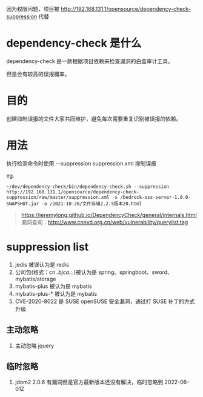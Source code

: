 因为权限问题，项目被 http://192.168.131.1/opensource/dependency-check-suppression 代替

# dependency-check 是什么
dependency-check 是一款根据项目依赖来检查漏洞的白盒审计工具。

但是会有较高的误报概率。

# 目的
创建抑制误报的文件大家共同维护，避免每次需要重复识别被误报的依赖。

# 用法
执行检测命令时使用 --suppression suppression.xml 抑制误报


eg.
```shell
~/dev/dependency-check/bin/dependency-check.sh --suppression http://192.168.131.1/opensource/dependency-check-suppression/raw/master/suppression.xml -s /bedrock-oss-server-1.0.0-SNAPSHOT.jar -o /2021-10-26/文件存储2.2.5版本20.html
```


> https://jeremylong.github.io/DependencyCheck/general/internals.html
> 漏洞查询：http://www.cnnvd.org.cn/web/vulnerability/querylist.tag

# suppression list
1. jedis 被误认为是 redis 
1. 公司包(格式：cn.*.bjca.*:*.*)被认为是 spring、springboot、sword、mybatis/storage
1. mybatis-plus 被认为是 mybatis
1. mybatis-plus-* 被认为是 mybatis
1. CVE-2020-8022 是 SUSE openSUSE 安全漏洞，通过打 SUSE 补丁的方式升级 

## 主动忽略
1. 主动忽略 jquery

## 临时忽略
1. jdom2 2.0.6 有漏洞但是官方最新版本还没有解决，临时忽略到 2022-06-01Z